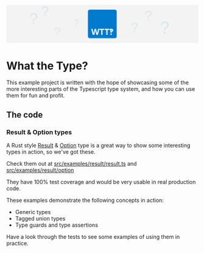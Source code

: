 ![WTT](./images/what-the-type-logo-wide.svg)

# What the Type?

This example project is written with the hope of showcasing some of the more interesting parts of
the Typescript type system, and how you can use them for fun and profit.

## The code

### Result & Option types

A Rust style [Result](https://doc.rust-lang.org/std/result/) & [Option](https://doc.rust-lang.org/std/option/) type is a great way to show some interesting types in action, so we've got these.

Check them out at [src/examples/result/result.ts](./src/examples/result/result.ts) and [src/examples/result/option](./src/examples/result/option.ts)

They have 100% test coverage and would be very usable in real production code.

These examples demonstrate the following concepts in action:

- Generic types
- Tagged union types
- Type guards and type assertions

Have a look through the tests to see some examples of using them in practice.
